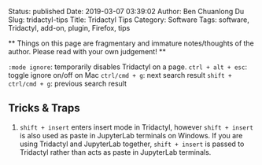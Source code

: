 Status: published
Date: 2019-03-07 03:39:02
Author: Ben Chuanlong Du
Slug: tridactyl-tips
Title: Tridactyl Tips
Category: Software
Tags: software, Tridactyl, add-on, plugin, Firefox, tips

**
Things on this page are
fragmentary and immature notes/thoughts of the author.
Please read with your own judgement!
**

`:mode ignore`: temporarily disables Tridactyl on a page.
`ctrl + alt + esc`: toggle ignore on/off on Mac
`ctrl/cmd + g`: next search result
`shift + ctrl/cmd + g`: previous search result

## Tricks & Traps

1. `shift + insert` enters insert mode in Tridactyl, however `shift + insert` is also used as paste in JupyterLab terminals on Windows. 
    If you are using Tridactyl and JupyterLab together,
    `shift + insert` is passed to Tridactyl rather than acts as paste in JupyterLab terminals.
    

